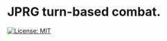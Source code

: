 # JPRG turn-based combat.

[![License: MIT](https://img.shields.io/badge/License-MIT-yellow.svg)](https://opensource.org/licenses/MIT)
